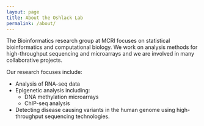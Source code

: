 ```yaml
---
layout: page
title: About the Oshlack Lab
permalink: /about/
---
```


The Bioinformatics research group at MCRI focuses on statistical bioinformatics and computational biology. We work on analysis methods for high-throughput sequencing and microarrays and we are involved in many collaborative projects. 

Our research focuses include:
* Analysis of RNA-seq data
* Epigenetic analysis including: 
    * DNA methylation microarrays
    * ChIP-seq analysis
* Detecting disease causing variants in the human genome using high-throughput sequencing technologies.
